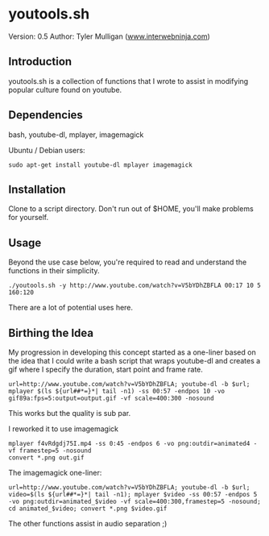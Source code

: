 youtools.sh
====================
Version: 0.5
Author: Tyler Mulligan (www.interwebninja.com)

## Introduction

youtools.sh is a collection of functions that I wrote to assist in modifying popular culture found on youtube.

## Dependencies

bash, youtube-dl, mplayer, imagemagick

Ubuntu / Debian users:

    sudo apt-get install youtube-dl mplayer imagemagick

## Installation

Clone to a script directory. Don't run out of $HOME, you'll make problems for yourself.

## Usage

Beyond the use case below, you're required to read and understand the functions in their simplicity.

    ./youtools.sh -y http://www.youtube.com/watch?v=V5bYDhZBFLA 00:17 10 5 160:120

There are a lot of potential uses here.

## Birthing the Idea

My progression in developing this concept started as a one-liner based on the idea that I could write a bash script that wraps youtube-dl and creates a gif where I specify the duration, start point and frame rate.

    url=http://www.youtube.com/watch?v=V5bYDhZBFLA; youtube-dl -b $url; mplayer $(ls ${url##*=}*| tail -n1) -ss 00:57 -endpos 10 -vo gif89a:fps=5:output=output.gif -vf scale=400:300 -nosound

This works but the quality is sub par.

I reworked it to use imagemagick 

    mplayer f4vRdgdj75I.mp4 -ss 0:45 -endpos 6 -vo png:outdir=animated4 -vf framestep=5 -nosound
    convert *.png out.gif

The imagemagick one-liner:

    url=http://www.youtube.com/watch?v=V5bYDhZBFLA; youtube-dl -b $url; video=$(ls ${url##*=}*| tail -n1); mplayer $video -ss 00:57 -endpos 5 -vo png:outdir=animated_$video -vf scale=400:300,framestep=5 -nosound; cd animated_$video; convert *.png $video.gif

The other functions assist in audio separation ;)
